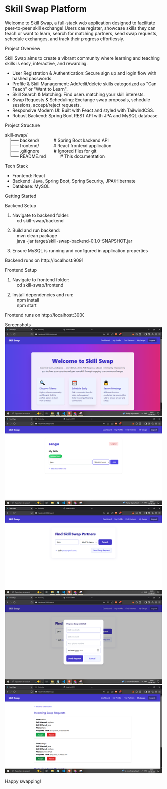 

# Skill Swap Platform

Welcome to Skill Swap, a full-stack web application designed to facilitate peer-to-peer skill exchange! Users can register, showcase skills they can teach or want to learn, search for matching partners, send swap requests, schedule exchanges, and track their progress effortlessly.

Project Overview

Skill Swap aims to create a vibrant community where learning and teaching skills is easy, interactive, and rewarding.

- User Registration & Authentication: Secure sign up and login flow with hashed passwords.
- Profile & Skill Management: Add/edit/delete skills categorized as "Can Teach" or "Want to Learn".
- Skill Search & Matching: Find users matching your skill interests.
- Swap Requests & Scheduling: Exchange swap proposals, schedule sessions, accept/reject requests.
- Responsive Modern UI: Built with React and styled with TailwindCSS.
- Robust Backend: Spring Boot REST API with JPA and MySQL database.

Project Structure

skill-swap/  
 ├── backend/    # Spring Boot backend API  
 ├── frontend/    # React frontend application  
 ├── .gitignore    # Ignored files for git  
 └── README.md    # This documentation

Tech Stack

- Frontend: React  
- Backend: Java, Spring Boot, Spring Security, JPA/Hibernate  
- Database: MySQL

Getting Started

Backend Setup

1. Navigate to backend folder:  
 cd skill-swap/backend

2. Build and run backend:  
 mvn clean package  
 java -jar target/skill-swap-backend-0.1.0-SNAPSHOT.jar

3. Ensure MySQL is running and configured in application.properties

Backend runs on http://localhost:9091

Frontend Setup

1. Navigate to frontend folder:  
 cd skill-swap/frontend

2. Install dependencies and run:  
 npm install  
 npm start

Frontend runs on http://localhost:3000

Screenshots
![image alt](https://github.com/shivashankargouda01/First-SpringBoot-Project/blob/5a7f1367d0a4d565f24275db98d45a8ed4ee3dd1/Screenshot%20(383).png)
![image alt](https://github.com/shivashankargouda01/First-SpringBoot-Project/blob/5a7f1367d0a4d565f24275db98d45a8ed4ee3dd1/Screenshot%20(386).png)
![image alt](https://github.com/shivashankargouda01/First-SpringBoot-Project/blob/5a7f1367d0a4d565f24275db98d45a8ed4ee3dd1/Screenshot%20(389).png)
![image alt](https://github.com/shivashankargouda01/First-SpringBoot-Project/blob/5a7f1367d0a4d565f24275db98d45a8ed4ee3dd1/Screenshot%20(390).png)
![image alt](https://github.com/shivashankargouda01/First-SpringBoot-Project/blob/5a7f1367d0a4d565f24275db98d45a8ed4ee3dd1/Screenshot%20(392).png)


Happy swapping!

